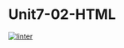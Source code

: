 # Unit7-02-HTML
 [![linter](https://github.com/Samir-Allaham/Unit7-02-HTML/workflows/linter/badge.svg)](https://github.com/marketplace/actions/super-linter)
